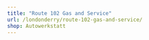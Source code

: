 ```yaml
---
title: "Route 102 Gas and Service"
url: /londonderry/route-102-gas-and-service/
shop: Autowerkstatt
---
```

